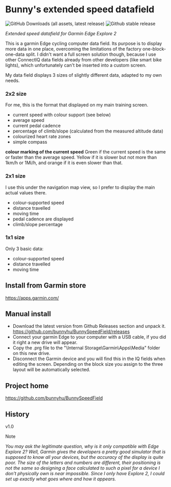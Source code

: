 # Bunny's extended speed datafield
![GitHub Downloads (all assets, latest release)](https://img.shields.io/github/downloads/bunnyhu/BunnySpeedField/latest/total)
![Github stable release](https://img.shields.io/packagist/v/bunnyhu/BunnySpeedField?label=Stable)

*Extended speed datafield for Garmin Edge Explore 2*

This is a garmin Edge cycling computer data field. Its purpose is to display more data in one place, overcoming the limitations of the factory one-block-one-data split. I didn't want a full screen solution though, because I use other ConnectIQ data fields already from other developers (like smart bike lights), which unfortunately can't be inserted into a custom screen.

My data field displays 3 sizes of slightly different data, adapted to my own needs.

### 2x2 size
For me, this is the format that displayed on my main training screen.
* current speed with colour support (see below)
* average speed 
* current pedal cadence
* percentage of climb/slope (calculated from the measured altitude data)
* colourized heart rate zones
* simple compass

**colour marking of the current speed** Green if the current speed is the same or faster than the average speed. Yellow if it is slower but not more than 1km/h or 1Mi/h, and orange if it is even slower than that.

### 2x1 size
I use this under the navigation map view, so I prefer to display the main actual values there.
* colour-supported speed
* distance travelled 
* moving time 
* pedal cadence are displayed
* climb/slope percentage

### 1x1 size
Only 3 basic data: 
* colour-supported speed 
* distance travelled 
* moving time

## Install from Garmin store
https://apps.garmin.com/

## Manual install
* Download the latest version from Github Releases section and unpack it. https://github.com/bunnyhu/BunnySpeedField/releases
* Connect your garmin Edge to your computer with a USB cable, if you did it right a new drive will appear. 
* Copy the .prg file to the "\Internal Storage\Garmin\Apps\Media" folder on this new drive. 
* Disconnect the Garmin device and you will find this in the IQ fields when editing the screen. Depending on the block size you assign to the three layout will be automatically selected.

## Project home
https://github.com/bunnyhu/BunnySpeedField

## History
v1.0 

> [!NOTE]
> *You may ask the legitimate question, why is it only compatible with Edge Explore 2? Well, Garmin gives the developers a pretty good simulator that is supposed to know all your devices, but the accuracy of the display is quite poor. The size of the letters and numbers are different, their positioning is not the same so designing a face calculated to such a pixel for a device I don't physically own is near impossible. Since I only have Explore 2, I could set up exactly what goes where and how it appears.*